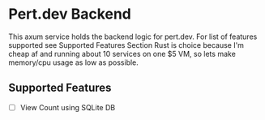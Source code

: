 # Pert.dev Backend

This axum service holds the backend logic for pert.dev. For list of features supported see Supported Features Section
Rust is choice because I'm cheap af and running about 10 services on one $5 VM, so lets make memory/cpu usage as low as possible.

## Supported Features
- [ ] View Count using SQLite DB
